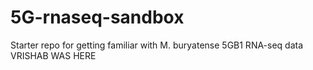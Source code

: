 # 5G-rnaseq-sandbox
Starter repo for getting familiar with M. buryatense 5GB1 RNA-seq data VRISHAB WAS HERE
